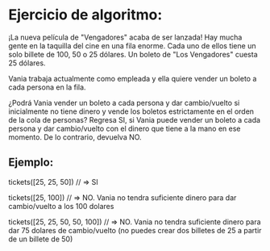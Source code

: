 # Ejercicio de algoritmo:

¡La nueva película de "Vengadores" acaba de ser lanzada! Hay mucha gente en la taquilla
del cine en una fila enorme. Cada uno de ellos tiene un solo billete de 100, 50 o 25 dólares.
Un boleto de "Los Vengadores" cuesta 25 dólares.

Vania trabaja actualmente como empleada y ella quiere vender un boleto a cada persona en
la fila.

¿Podrá Vania vender un boleto a cada persona y dar cambio/vuelto si inicialmente no tiene
dinero y vende los boletos estrictamente en el orden de la cola de personas?
Regresa SI, si Vania puede vender un boleto a cada persona y dar cambio/vuelto con el
dinero que tiene a la mano en ese momento. De lo contrario, devuelva NO.

## Ejemplo:

tickets([25, 25, 50]) // => SI

tickets([25, 100]) // => NO. Vania no tendra suficiente dinero para dar cambio/vuelto a los 100 dolares

tickets([25, 25, 50, 50, 100]) // => NO. Vania no tendra suficiente dinero para dar 75 dolares de cambio/vuelto (no puedes crear dos billetes de 25 a partir de un billete de 50)
